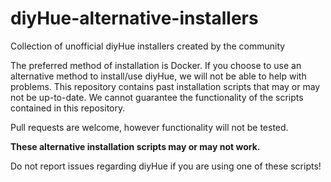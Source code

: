 # diyHue-alternative-installers
Collection of unofficial diyHue installers created by the community

The preferred method of installation is Docker. If you choose to use an alternative method to install/use diyHue, we will not be able to help with problems. This repository contains past installation scripts that may or may not be up-to-date. We cannot guarantee the functionality of the scripts contained in this repository. 

Pull requests are welcome, however functionality will not be tested.

**These alternative installation scripts may or may not work.**

Do not report issues regarding diyHue if you are using one of these scripts!
